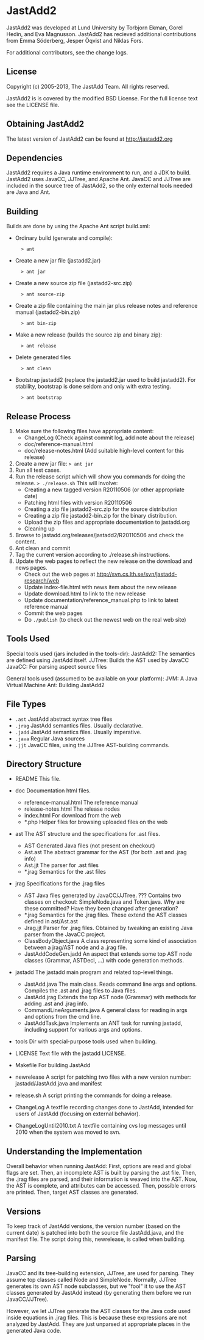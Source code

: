 JastAdd2
========

JastAdd2 was developed at Lund University by Torbjorn Ekman, Gorel Hedin,
and Eva Magnusson. JastAdd2 has recieved additional contributions from
Emma Söderberg, Jesper Öqvist and Niklas Fors.

For additional contributors, see the change logs.

License
-------

Copyright (c) 2005-2013, The JastAdd Team. All rights reserved.

JastAdd2 is  is covered by the modified BSD License. For the full license text
see the LICENSE file.

Obtaining JastAdd2
------------------

The latest version of JastAdd2 can be found at http://jastadd2.org

Dependencies
------------

JastAdd2 requires a Java runtime environment to run, and a JDK to build.
JastAdd2 uses JavaCC, JJTree, and Apache Ant. JavaCC and JJTree are included in
the source tree of JastAdd2, so the only external tools needed are Java
and Ant.

Building
--------

Builds are done by using the Apache Ant script build.xml:

* Ordinary build (generate and compile):

        > ant

* Create a new jar file (jastadd2.jar)

        > ant jar

* Create a new source zip file (jastadd2-src.zip)

        > ant source-zip

* Create a zip file containing the main jar plus release notes and reference
  manual (jastadd2-bin.zip)

        > ant bin-zip

* Make a new release (builds the source zip and binary zip):

        > ant release

* Delete generated files

        > ant clean

* Bootstrap jastadd2 (replace the jastadd2.jar used to build jastadd2).
  For stability, bootstrap is done seldom and only with extra testing.

        > ant bootstrap

Release Process
---------------

  1. Make sure the following files have appropriate content:
     - ChangeLog (Check against commit log, add note about the release)
     - doc/reference-manual.html
     - doc/release-notes.html (Add suitable high-level content for this release)
  2. Create a new jar file:
      `> ant jar`
  3. Run all test cases.
  4. Run the release script which will show you commands for doing the release.
     `> ./release.sh`
     This will involve:
     - Creating a new tagged version R20110506 (or other appropriate date)
     - Patching html files with version R20110506
     - Creating a zip file jastadd2-src.zip for the source distribution
     - Creating a zip file jastadd2-bin.zip for the binary distribution.
     - Upload the zip files and appropriate documentation to jastadd.org
     - Cleaning up
  5. Browse to jastadd.org/releases/jastadd2/R20110506 and check the content.
  6. Ant clean and commit
  7. Tag the current version according to ./release.sh instructions.
  8. Update the web pages to reflect the new release on the download and news pages.
     - Check out the web pages at http://svn.cs.lth.se/svn/jastadd-research/web
     - Update index-file.html with news item about the new release
     - Update download.html to link to the new release
     - Update documentation/reference_manual.php to link to latest reference manual
     - Commit the web pages
     - Do `./publish` (to check out the newest web on the real web site)

Tools Used
----------

Special tools used (jars included in the tools-dir):
  JastAdd2: The semantics are defined using JastAdd itself.
  JJTree:   Builds the AST used by JavaCC
  JavaCC:   For parsing aspect source files

General tools used (assumed to be available on your platform):
  JVM:      A Java Virtual Machine
  Ant:      Building JastAdd2

File Types
----------

* `.ast`      JastAdd abstract syntax tree files
* `.jrag`     JastAdd semantics files. Usually declarative.
* `.jadd`     JastAdd semantics files. Usually imperative.
* `.java`     Regular Java sources
* `.jjt`      JavaCC files, using the JJTree AST-building commands.

Directory Structure
-------------------

* README      This file.
* doc         Documentation html files.
    - reference-manual.html   The reference manual
    - release-notes.html      The release nodes
    - index.html              For download from the web
    - *.php                   Helper files for browsing uploaded files on the web
* ast         The AST structure and the specifications for .ast files.
    - AST           Generated Java files (not present on checkout)
    - Ast.ast       The abstract grammar for the AST
                     (for both .ast and .jrag info)
    - Ast.jjt       The parser for .ast files
    - *.jrag        Semantics for the .ast files

* jrag        Specifications for the .jrag files
    - AST           Java files generated by JavaCC/JJTree.
                  ??? Contains two classes on checkout:
                      SimpleNode.java and Token.java.
                      Why are these committed?
                      Have they been changed after generation?
    - *.jrag        Semantics for the .jrag files. These extend the
                  AST classes defined in ast/Ast.ast
    - Jrag.jjt      Parser for .jrag files. Obtained by tweaking an
                  existing Java parser from the JavaCC project.
    - ClassBodyObject.java
                  A class representing some kind of association between 
                  a jrag/AST node and a .jrag file.
    - JastAddCodeGen.jadd
                  An aspect that extends some top AST node classes
                  (Grammar, ASTDecl, ...) with code generation methods.

* jastadd      The jastadd main program and related top-level things.
    - JastAdd.java  The main class. Reads command line args and options.
                  Compiles the .ast and .jrag files to Java files.
    - JastAdd.jrag  Extends the top AST node (Grammar) with methods for
                  adding .ast and .jrag info.
    - CommandLineArguments.java
                  A general class for reading in args and options
                  from the cmd line.
    - JastAddTask.java
                  Implements an ANT task for running jastadd, including
                  support for various args and options.

* tools        Dir with special-purpose tools used when building.
* LICENSE      Text file with the jastadd LICENSE.
* Makefile     For building JastAdd
* newrelease   A script for patching two files with a new version
               number: jastadd/JastAdd.java and manifest
* release.sh   A script printing the commands for doing a release.
* ChangeLog    A textfile recording changes done to JastAdd, intended for
               users of JastAdd (focusing on external behavior).
* ChangeLogUntil2010.txt
               A textfile containing cvs log messages until 2010 when the
               system was moved to svn.

Understanding the Implementation
--------------------------------

Overall behavior when running JastAdd:
First, options are read and global flags are set.
Then, an incomplete AST is built by parsing the .ast file.
Then, the .jrag files are parsed, and their information is weaved into the AST.
Now, the AST is complete, and attributes can be accessed.
Then, possible errors are printed.
Then, target AST classes are generated.

Versions
--------

To keep track of JastAdd versions, the version number (based on the current date) is patched into both the source file JastAdd.java, and the manifest file. The script doing this, newrelease, is called when building.

Parsing
-------

JavaCC and its tree-building extension, JJTree, are used for parsing. They assume top classes called Node and SimpleNode. Normally, JJTree generates its own AST node subclasses, but we "fool" it to use the AST classes generated by JastAdd instead (by generating them before we run JavaCC/JJTree).

However, we let JJTree generate the AST classes for the Java code used inside equations in .jrag files. This is because these expressions are not analyzed by JastAdd. They are just unparsed at appropriate places in the generated Java code.
